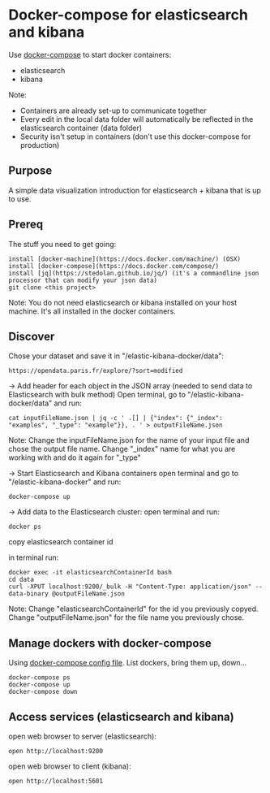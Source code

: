 
# Docker-compose for elasticsearch and kibana

Use [docker-compose](https://docs.docker.com/compose/) to start docker containers:

 - elasticsearch
 - kibana

Note:  
* Containers are already set-up to communicate together  
* Every edit in the local data folder will automatically be reflected in the elasticsearch container (data folder)   
* Security isn't setup in containers (don't use this docker-compose for production)   
            

## Purpose

A simple data visualization introduction for elasticsearch + kibana that is up to use.


## Prereq

The stuff you need to get going:

    install [docker-machine](https://docs.docker.com/machine/) (OSX)
    install [docker-compose](https://docs.docker.com/compose/)
    install [jq](https://stedolan.github.io/jq/) (it's a commandline json processor that can modify your json data)
    git clone <this project>
        
Note: You do not need elasticsearch or kibana installed on your host machine. It's all installed in the docker containers.    


## Discover

Chose your dataset and save it in "/elastic-kibana-docker/data":

    https://opendata.paris.fr/explore/?sort=modified

-> Add header for each object in the JSON array (needed to send data to Elasticsearch with bulk method)
Open terminal, go to "/elastic-kibana-docker/data" and run:

    cat inputFileName.json | jq -c ' .[] | {"index": {"_index": "examples", "_type": "example"}}, . ' > outputFileName.json

Note: Change the inputFileName.json for the name of your input file and chose the output file name. Change "_index" name for what you are working with and do it again for "_type"

-> Start Elasticsearch and Kibana containers
open terminal and go to "/elastic-kibana-docker" and run:
  
    docker-compose up

-> Add data to the Elasticsearch cluster:
open terminal and run: 

    docker ps 

copy elasticsearch container id 

in terminal run: 

    docker exec -it elasticsearchContainerId bash
    cd data
    curl -XPUT localhost:9200/_bulk -H "Content-Type: application/json" --data-binary @outputFileName.json

Note: Change "elasticsearchContainerId" for the id you previously copyed. Change "outputFileName.json" for the file name you previously chose.


## Manage dockers with docker-compose

Using [docker-compose config file](./docker-compose.yml). List dockers, bring them up, down...

    docker-compose ps
    docker-compose up
    docker-compose down


## Access services (elasticsearch and kibana)

open web browser to server (elasticsearch):

    open http://localhost:9200
    
open web browser to client (kibana):    
    
    open http://localhost:5601
